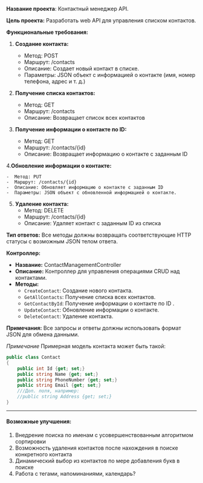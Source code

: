 **Название проекта**: Контактный менеджер API.

**Цель проекта:** Разработать web API для управления списком контактов.

**Функциональные требования:**
1. **Создание контакта:**
    - Метод: POST 
    - Маршрут: /contacts
    - Описание: Создает новый контакт в списке.
    - Параметры: JSON объект с информацией о контакте (имя, номер телефона, адрес и т. д.)

2. **Получение списка контактов:**
    - Метод: GET
    - Маршрут: /contacts
    - Описание: Возвращает список всех контактов

3. **Получение информации о контакте по ID:**
    - Метод: GET
    - Маршрут: /contacts/{id}
    - Описание: Возвращает информацию о контакте с заданным ID

4.**Обновление информации о контакте:**

    -  Метод: PUT
    -  Маршрут: /contacts/{id}
    -  Описание: Обновляет информацию о контакте с заданным ID
    -  Параметры: JSON объект с обновленной информацией о контакте.

5. **Удаление контакта:**
    - Метод: DELETE
    - Маршрут: /contacts/{id}
    - Описание: Удаляет контакт с заданным ID из списка

**Тип ответов:** Все методы должны возвращать соответствующие HTTP статусы с возможным JSON телом ответа.

**Контроллер:**

- **Название:** ContactManagementController
- **Описание:** Контроллер для управления операциями CRUD над контактами.
- **Методы:** 
    - `CreateContact`: Создание нового контакта.
    - `GetAllContacts`: Получение списка всех контактов.
    - `GetContactById`: Получение информации о контакте по ID .
    - `UpdateContact`: Обновление информации о контакте.
    - `DeleteContact`: Удаление контакта.

**Примечания:** Все запросы и ответы должны использовать формат JSON для обмена данными.

*Примечание* Примерная модель контакта может быть такой:
```csharp
public class Contact
{
	public int Id {get; set;}
	public string Name {get; set;}
	public string PhoneNumber {get; set;}
	public string Email {get; set;}
    ///Доп. поля, например:
    //public string Address {get; set;}
}
```
---
#### Возможные улучшения:
1. Внедрение поиска по именам с усовершенствованным алгоритмом сортировки
2. Возможность удаления контактов после нахождения в поиске конкретного контакта
3. Динамический выбор из контактов по мере добавления букв в поиске
4. Работа с тегами, напоминаниями, календарь?